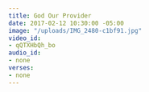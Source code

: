 ```yaml
---
title: God Our Provider
date: 2017-02-12 10:30:00 -05:00
image: "/uploads/IMG_2480-c1bf91.jpg"
video_id:
- qQTXHbQh_bo
audio_id:
- none
verses:
- none
---
```


